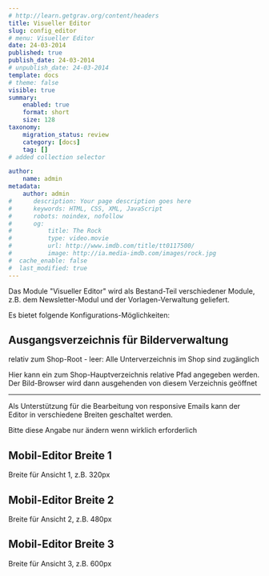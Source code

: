 ```yaml
---
# http://learn.getgrav.org/content/headers
title: Visueller Editor
slug: config_editor
# menu: Visueller Editor
date: 24-03-2014
published: true
publish_date: 24-03-2014
# unpublish_date: 24-03-2014
template: docs
# theme: false
visible: true
summary:
    enabled: true
    format: short
    size: 128
taxonomy:
    migration_status: review
    category: [docs]
    tag: []
# added collection selector

author:
    name: admin
metadata:
    author: admin
#      description: Your page description goes here
#      keywords: HTML, CSS, XML, JavaScript
#      robots: noindex, nofollow
#      og:
#          title: The Rock
#          type: video.movie
#          url: http://www.imdb.com/title/tt0117500/
#          image: http://ia.media-imdb.com/images/rock.jpg
#  cache_enable: false
#  last_modified: true
---
```


Das Module "Visueller Editor" wird als Bestand-Teil verschiedener Module, z.B. dem Newsletter-Modul und der Vorlagen-Verwaltung geliefert.

Es bietet folgende Konfigurations-Möglichkeiten:

## Ausgangsverzeichnis für Bilderverwaltung

relativ zum Shop-Root - leer: Alle Unterverzeichnis im Shop sind zugänglich

Hier kann ein zum Shop-Hauptverzeichnis relative Pfad angegeben werden. Der Bild-Browser wird dann ausgehenden von diesem Verzeichnis geöffnet

- - - - - -

Als Unterstützung für die Bearbeitung von responsive Emails kann der Editor in verschiedene Breiten geschaltet werden.

Bitte diese Angabe nur ändern wenn wirklich erforderlich

## Mobil-Editor Breite 1

Breite für Ansicht 1, z.B. 320px

## Mobil-Editor Breite 2

Breite für Ansicht 2, z.B. 480px

## Mobil-Editor Breite 3

Breite für Ansicht 3, z.B. 600px
